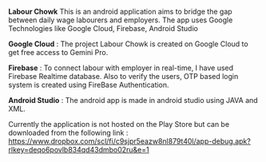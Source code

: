 **Labour Chowk**
This is an android application aims to bridge the gap between daily wage labourers and employers.
The app uses Google Technologies like Google Cloud, Firebase, Android Studio

**Google Cloud** : The project Labour Chowk is created on Google Cloud to get free access to Gemini Pro.

**Firebase** : To connect labour with employer in real-time, I have used Firebase Realtime database. Also to verify the users, OTP based login system is created using FireBase Authentication.

**Android Studio** : The android app is made in android studio using JAVA and XML.

Currently the application is not hosted on the Play Store but can be downloaded from the following link :
https://www.dropbox.com/scl/fi/c9sjpr5eazw8nl879t40l/app-debug.apk?rlkey=deqo6povlb834qd43dmbo02ru&e=1

